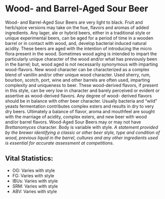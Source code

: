 # Wood- and Barrel-Aged Sour Beer

Wood- and Barrel-Aged Sour Beers are very light to black. Fruit and herb/spice versions may take on the hue, flavors and aromas of added ingredients. Any lager, ale or hybrid beers, either in a traditional style or unique experimental beers, can be aged for a period of time in a wooden barrel or in contact with wood, and, develop bacterial induced natural acidity. These beers are aged with the intention of introducing the micro flora present in the wood. Sometimes wood aging is intended to impart the particularly unique character of the wood and/or what has previously been in the barrel; but, wood aged is not necessarily synonymous with imparting wood-flavors. New wood character can be characterized as a complex blend of vanillin and/or other unique wood character. Used sherry, rum, bourbon, scotch, port, wine and other barrels are often used, imparting complexity and uniqueness to beer. These wood-derived flavors, if present in this style, can be very low in character and barely perceived or evident or assertive as wood-derived flavors. Any degree of wood- derived flavors should be in balance with other beer character. Usually bacteria and “wild” yeasts fermentation contributes complex esters and results in dry to very dry beers. Ultimately a balance of flavor, aroma and mouthfeel are sought with the marriage of acidity, complex esters, and new beer with wood and/or barrel flavors. Wood-Aged Sour Beers may or may not have _Brettanomyces_ character. Body is variable with style. _A statement provided by the brewer identifying a classic or other beer style, type and condition of wood, previous liquid in the barrel, cultures and any other ingredients used is essential for accurate assessment at competitions._


## Vital Statistics:

- OG: Varies with style 
- FG: Varies with style 
- IBUs: Varies with style 
- SRM: Varies with style 
- ABV: Varies with style 
